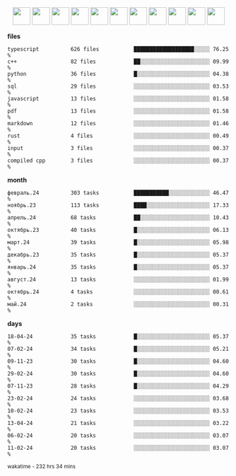 <div align="center"><img src="https://assets.leetcode.com/static_assets/marketing/2024-200-lg.png" width="40" height="40"> <img src="https://assets.leetcode.com/static_assets/marketing/2024-100-lg.png" width="40" height="40"> <img src="https://assets.leetcode.com/static_assets/marketing/2024-50-lg.png" width="40" height="40"> <img src="https://assets.leetcode.com/static_assets/marketing/lg50.png" width="40" height="40"> <img src="https://leetcode.com/static/images/badges/dcc-2024-9.png" width="40" height="40"> <img src="https://leetcode.com/static/images/badges/dcc-2024-4.png" width="40" height="40"> <img src="https://leetcode.com/static/images/badges/dcc-2024-3.png" width="40" height="40"> <img src="https://leetcode.com/static/images/badges/dcc-2024-2.png" width="40" height="40"> <img src="https://leetcode.com/static/images/badges/dcc-2024-1.png" width="40" height="40"> <img src="https://leetcode.com/static/images/badges/dcc-2023-12.png" width="40" height="40"> <img src="https://leetcode.com/static/images/badges/dcc-2023-11.png" width="40" height="40"> </div>

**files**
```text
typescript          626 files           ███████████████████░░░░░ 76.25 %             
c++                 82 files            ██░░░░░░░░░░░░░░░░░░░░░░ 09.99 %             
python              36 files            █░░░░░░░░░░░░░░░░░░░░░░░ 04.38 %             
sql                 29 files            ░░░░░░░░░░░░░░░░░░░░░░░░ 03.53 %             
javascript          13 files            ░░░░░░░░░░░░░░░░░░░░░░░░ 01.58 %             
pdf                 13 files            ░░░░░░░░░░░░░░░░░░░░░░░░ 01.58 %             
markdown            12 files            ░░░░░░░░░░░░░░░░░░░░░░░░ 01.46 %             
rust                4 files             ░░░░░░░░░░░░░░░░░░░░░░░░ 00.49 %             
input               3 files             ░░░░░░░░░░░░░░░░░░░░░░░░ 00.37 %             
compiled cpp        3 files             ░░░░░░░░░░░░░░░░░░░░░░░░ 00.37 %             
```

**month**
```text
февраль.24          303 tasks           ███████████░░░░░░░░░░░░░ 46.47 %             
ноябрь.23           113 tasks           ████░░░░░░░░░░░░░░░░░░░░ 17.33 %             
апрель.24           68 tasks            ██░░░░░░░░░░░░░░░░░░░░░░ 10.43 %             
октябрь.23          40 tasks            █░░░░░░░░░░░░░░░░░░░░░░░ 06.13 %             
март.24             39 tasks            █░░░░░░░░░░░░░░░░░░░░░░░ 05.98 %             
декабрь.23          35 tasks            █░░░░░░░░░░░░░░░░░░░░░░░ 05.37 %             
январь.24           35 tasks            █░░░░░░░░░░░░░░░░░░░░░░░ 05.37 %             
август.24           13 tasks            ░░░░░░░░░░░░░░░░░░░░░░░░ 01.99 %             
октябрь.24          4 tasks             ░░░░░░░░░░░░░░░░░░░░░░░░ 00.61 %             
май.24              2 tasks             ░░░░░░░░░░░░░░░░░░░░░░░░ 00.31 %             
```

**days**
```text
18-04-24            35 tasks            █░░░░░░░░░░░░░░░░░░░░░░░ 05.37 %             
07-02-24            34 tasks            █░░░░░░░░░░░░░░░░░░░░░░░ 05.21 %             
09-11-23            30 tasks            █░░░░░░░░░░░░░░░░░░░░░░░ 04.60 %             
29-02-24            30 tasks            █░░░░░░░░░░░░░░░░░░░░░░░ 04.60 %             
07-11-23            28 tasks            █░░░░░░░░░░░░░░░░░░░░░░░ 04.29 %             
23-02-24            24 tasks            ░░░░░░░░░░░░░░░░░░░░░░░░ 03.68 %             
10-02-24            23 tasks            ░░░░░░░░░░░░░░░░░░░░░░░░ 03.53 %             
13-04-24            21 tasks            ░░░░░░░░░░░░░░░░░░░░░░░░ 03.22 %             
06-02-24            20 tasks            ░░░░░░░░░░░░░░░░░░░░░░░░ 03.07 %             
11-02-24            20 tasks            ░░░░░░░░░░░░░░░░░░░░░░░░ 03.07 %             
```

<sub>wakatime - 232 hrs 34 mins</sub>